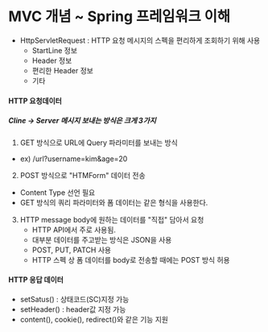 # MVC 개념 ~ Spring 프레임워크 이해
- HttpServletRequest : HTTP 요청 메시지의 스펙을 편리하게 조회하기 위해 사용
    - StartLine 정보
    - Header 정보
    - 편리한 Header 정보
    - 기타

#### HTTP 요청데이터
##### Cline -> Server 메시지 보내는 방식은 크게 3가지
1. GET 방식으로 URL에 Query 파라미터를 보내는 방식
- ex) /url?username=kim&age=20

2. POST 방식으로 "HTMForm" 데이터 전송
- Content Type 선언 필요
- GET 방식의 쿼리 파라미터와 폼 데이터는 같은 형식을 사용한다.

3. HTTP message body에 원하는 데이터를 "직접" 담아서 요청
    - HTTP API에서 주로 사용됨.
    - 대부분 데이터를 주고받는 방식은 JSON을 사용
    - POST, PUT, PATCH 사용
    - HTTP 스펙 상 폼 데이터를 body로 전송할 때에는 POST 방식 허용

#### HTTP 응답 데이터
  - setSatus() : 상태코드(SC)지정 가능
  - setHeader() : header값 지정 가능
  - content(), cookie(), redirect()와 같은 기능 지원

